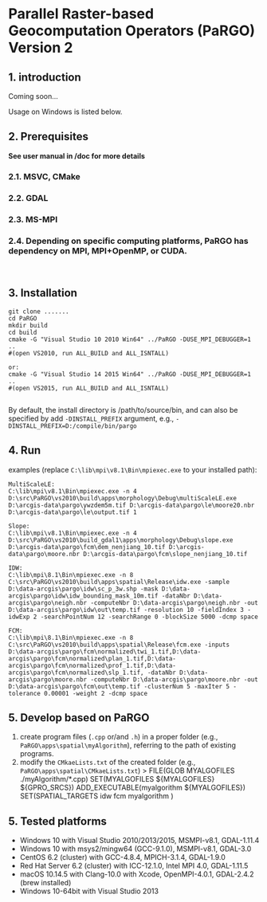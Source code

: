 # Parallel Raster-based Geocomputation Operators (PaRGO) Version 2
## 1. introduction

Coming soon...

Usage on Windows is listed below.

## 2. Prerequisites
**See user manual in /doc for more details**
### 2.1. MSVC, CMake
### 2.2. GDAL
### 2.3. MS-MPI
### 2.4. Depending on specific computing platforms, PaRGO has dependency on MPI, MPI+OpenMP, or CUDA.


  ​
## 3. Installation

```shell
git clone .......
cd PaRGO
mkdir build
cd build
cmake -G "Visual Studio 10 2010 Win64" ../PaRGO -DUSE_MPI_DEBUGGER=1 ..
#(open VS2010, run ALL_BUILD and ALL_ISNTALL)

or:
cmake -G "Visual Studio 14 2015 Win64" ../PaRGO -DUSE_MPI_DEBUGGER=1 ..
#(open VS2015, run ALL_BUILD and ALL_ISNTALL)


```
  By default, the install directory is /path/to/source/bin,
  and can also be specified by add `-DINSTALL_PREFIX` argument, 
  e.g., `-DINSTALL_PREFIX=D:/compile/bin/pargo`

## 4. Run

examples (replace `C:\lib\mpi\v8.1\Bin\mpiexec.exe` to your installed path):

```shell
MultiScaleLE:
C:\lib\mpi\v8.1\Bin\mpiexec.exe -n 4 D:\src\PaRGO\vs2010\build\apps\morphology\Debug\multiScaleLE.exe D:\arcgis-data\pargo\ywzdem5m.tif D:\arcgis-data\pargo\le\moore20.nbr D:\arcgis-data\pargo\le\output.tif 1

Slope:
C:\lib\mpi\v8.1\Bin\mpiexec.exe -n 4 D:\src\PaRGO\vs2010\build_gdal1\apps\morphology\Debug\slope.exe D:\arcgis-data\pargo\fcm\dem_nenjiang_10.tif D:\arcgis-data\pargo\moore.nbr D:\arcgis-data\pargo\fcm\slope_nenjiang_10.tif

IDW:
C:\lib\mpi\8.1\Bin\mpiexec.exe -n 8 C:\src\PaRGO\vs2010\build\apps\spatial\Release\idw.exe -sample D:\data-arcgis\pargo\idw\sc_p_3w.shp -mask D:\data-arcgis\pargo\idw\idw_bounding_mask_10m.tif -dataNbr D:\data-arcgis\pargo\neigh.nbr -computeNbr D:\data-arcgis\pargo\neigh.nbr -out D:\data-arcgis\pargo\idw\out\temp.tif -resolution 10 -fieldIndex 3 -idwExp 2 -searchPointNum 12 -searchRange 0 -blockSize 5000 -dcmp space

FCM:
C:\lib\mpi\8.1\Bin\mpiexec.exe -n 8 C:\src\PaRGO\vs2010\build\apps\spatial\Release\fcm.exe -inputs D:\data-arcgis\pargo\fcm\normalized\twi_1.tif,D:\data-arcgis\pargo\fcm\normalized\plan_1.tif,D:\data-arcgis\pargo\fcm\normalized\prof_1.tif,D:\data-arcgis\pargo\fcm\normalized\slp_1.tif, -dataNbr D:\data-arcgis\pargo\moore.nbr -computeNbr D:\data-arcgis\pargo\moore.nbr -out D:\data-arcgis\pargo\fcm\out\temp.tif -clusterNum 5 -maxIter 5 -tolerance 0.00001 -weight 2 -dcmp space
```

## 5. Develop based on PaRGO

  1. create program files (`.cpp` or/and `.h`) in a proper folder (e.g., `PaRGO\apps\spatial\myAlgorithm`), referring to the path of existing programs.
  2. modify the `CMkaeLists.txt` of the created folder (e.g., `PaRGO\apps\spatial\CMkaeLists.txt`)
    > FILE(GLOB MYALGOFILES ./myAlgorithm/*.cpp)
      SET(MYALGOFILES ${MYALGOFILES} ${GPRO_SRCS})
      ADD_EXECUTABLE(myalgorithm ${MYALGOFILES})
      SET(SPATIAL_TARGETS idw
                    fcm
                    myalgorithm
                    )

## 5. Tested platforms
+ Windows 10 with Visual Studio 2010/2013/2015, MSMPI-v8.1, GDAL-1.11.4
+ Windows 10 with msys2/mingw64 (GCC-9.1.0), MSMPI-v8.1, GDAL-3.0
+ CentOS 6.2 (cluster) with GCC-4.8.4, MPICH-3.1.4, GDAL-1.9.0
+ Red Hat Server 6.2 (cluster) with ICC-12.1.0, Intel MPI 4.0, GDAL-1.11.5
+ macOS 10.14.5 with Clang-10.0 with Xcode, OpenMPI-4.0.1, GDAL-2.4.2 (brew installed)
+ Windows 10-64bit with Visual Studio 2013